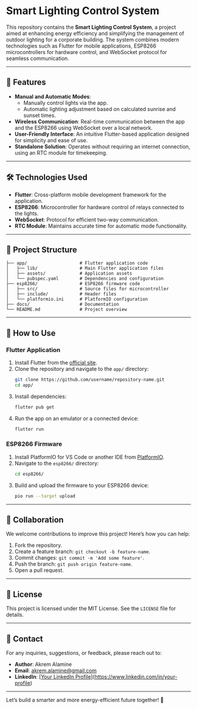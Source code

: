 # Smart Lighting Control System

This repository contains the **Smart Lighting Control System**, a project aimed at enhancing energy efficiency and simplifying the management of outdoor lighting for a corporate building. The system combines modern technologies such as Flutter for mobile applications, ESP8266 microcontrollers for hardware control, and WebSocket protocol for seamless communication.

---

## 🚀 Features

- **Manual and Automatic Modes**: 
  - Manually control lights via the app.
  - Automatic lighting adjustment based on calculated sunrise and sunset times.
- **Wireless Communication**: Real-time communication between the app and the ESP8266 using WebSocket over a local network.
- **User-Friendly Interface**: An intuitive Flutter-based application designed for simplicity and ease of use.
- **Standalone Solution**: Operates without requiring an internet connection, using an RTC module for timekeeping.

---

## 🛠️ Technologies Used

- **Flutter**: Cross-platform mobile development framework for the application.
- **ESP8266**: Microcontroller for hardware control of relays connected to the lights.
- **WebSocket**: Protocol for efficient two-way communication.
- **RTC Module**: Maintains accurate time for automatic mode functionality.

---

## 📁 Project Structure

```
├── app/                    # Flutter application code
│   ├── lib/                # Main Flutter application files
│   ├── assets/             # Application assets
│   └── pubspec.yaml        # Dependencies and configuration
├── esp8266/                # ESP8266 firmware code
│   ├── src/                # Source files for microcontroller
│   ├── include/            # Header files
│   └── platformio.ini      # PlatformIO configuration
├── docs/                   # Documentation
└── README.md               # Project overview
```

---

## 📲 How to Use

### **Flutter Application**

1. Install Flutter from the [official site](https://flutter.dev/docs/get-started/install).
2. Clone the repository and navigate to the `app/` directory:
   ```bash
   git clone https://github.com/username/repository-name.git
   cd app/
   ```
3. Install dependencies:
   ```bash
   flutter pub get
   ```
4. Run the app on an emulator or a connected device:
   ```bash
   flutter run
   ```

### **ESP8266 Firmware**

1. Install PlatformIO for VS Code or another IDE from [PlatformIO](https://platformio.org/).
2. Navigate to the `esp8266/` directory:
   ```bash
   cd esp8266/
   ```
3. Build and upload the firmware to your ESP8266 device:
   ```bash
   pio run --target upload
   ```

---

## 🤝 Collaboration

We welcome contributions to improve this project! Here’s how you can help:

1. Fork the repository.
2. Create a feature branch: `git checkout -b feature-name`.
3. Commit changes: `git commit -m 'Add some feature'`.
4. Push the branch: `git push origin feature-name`.
5. Open a pull request.

---

## 📝 License

This project is licensed under the MIT License. See the `LICENSE` file for details.

---

## 📧 Contact

For any inquiries, suggestions, or feedback, please reach out to:
- **Author**: Akrem Alamine  
- **Email**: [akrem.alamine@gmail.com](mailto:akrem.alamine@gmail.com)  
- **LinkedIn**: [[Your LinkedIn Profile](https://www.linkedin.com/in/akrem-alamine/)](https://www.linkedin.com/in/your-profile)

---

Let’s build a smarter and more energy-efficient future together! 🌟
